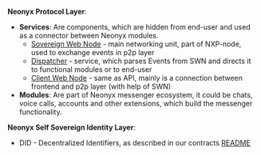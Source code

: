 **Neonyx Protocol Layer**:
- **Services**: Are components, which are hidden from end-user and used as a connector between Neonyx modules.
	- [Sovereign Web Node](/services/swn.md) - main networking unit, part of NXP-node, used to exchange events in p2p layer
	- [Dispatcher](/services/dispatcher.md) - service, which parses Events from SWN and directs it to functional modules or to end-user
	- [Client Web Node](/services/cwn.md) - same as API, mainly is a connection between frontend and p2p layer (with help of SWN)
- **Modules**: Are part of Neonyx messenger ecosystem, it could be chats, voice calls, accounts and other extensions, which build the messenger functionality.

**Neonyx Self Sovereign Identity Layer**:
- DID - Decentralized Identifiers, as described in our contracts [README](https://github.com/neonyxhub/neonyx-contracts/blob/main/src/contracts/did/README.md)


